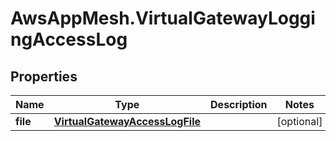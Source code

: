 # AwsAppMesh.VirtualGatewayLoggingAccessLog

## Properties

Name | Type | Description | Notes
------------ | ------------- | ------------- | -------------
**file** | [**VirtualGatewayAccessLogFile**](VirtualGatewayAccessLogFile.md) |  | [optional] 


